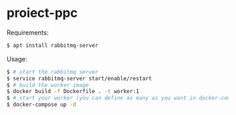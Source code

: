 # proiect-ppc

Requirements:
```sh
$ apt install rabbitmq-server
``` 

Usage:
```sh
$ # start the rabbitmq server
$ service rabbitmq-server start/enable/restart
$ # build the worker image
$ docker build -f Dockerfile . -t worker:1
$ # start your worker (you can define as many as you want in docker-compose file)
$ docker-compose up -d
```
